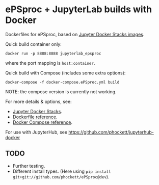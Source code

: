 # ePSproc + JupyterLab builds with Docker

Dockerfiles for ePSproc, based on [Jupyter Docker Stacks images](https://jupyter-docker-stacks.readthedocs.io/en/latest/index.html).


Quick build container only:


```
docker run -p 8888:8888 jupyterlab_epsproc
```

where the port mapping is `host:container`.



Quick build with Compose (includes some extra options):


```
docker-compose -f docker-compose.ePSproc.yml build
```

NOTE: the compose version is currently not working.


For more details & options, see:

- [Jupyter Docker Stacks](https://jupyter-docker-stacks.readthedocs.io/en/latest/using/running.html).
- [Dockerfile reference](https://docs.docker.com/engine/reference/builder/).
- [Docker Compose reference](https://docs.docker.com/compose/compose-file/compose-file-v3/).

For use with JupyterHub, see https://github.com/phockett/jupyterhub-docker


## TODO

- Further testing.
- Different install types. (Here using `pip install git+git://github.com/phockett/ePSproc@dev`).
